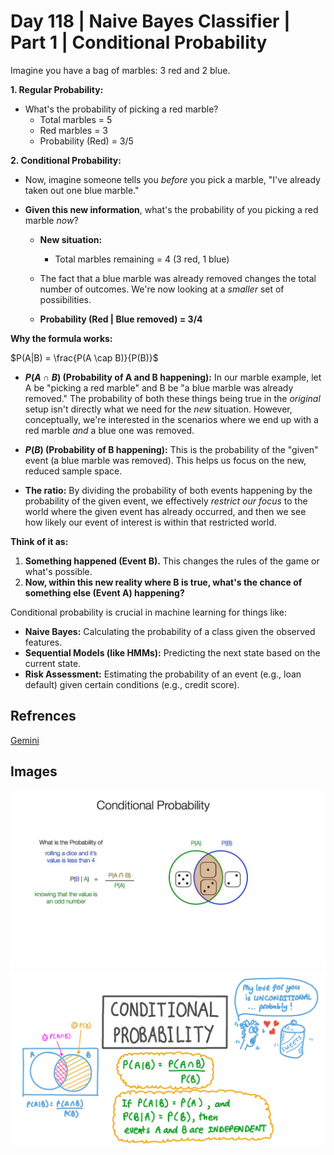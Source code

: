 # Day 118 | Naive Bayes Classifier | Part 1 | Conditional Probability

Imagine you have a bag of marbles: 3 red and 2 blue.

**1. Regular Probability:**

* What's the probability of picking a red marble?
   * Total marbles = 5
   * Red marbles = 3
   * Probability (Red) = 3/5

**2. Conditional Probability:**

* Now, imagine someone tells you *before* you pick a marble, "I've already taken out one blue marble."

* **Given this new information**, what's the probability of you picking a red marble *now*?

   * **New situation:**
      * Total marbles remaining = 4 (3 red, 1 blue)
   * The fact that a blue marble was already removed changes the total number of outcomes. We're now looking at a *smaller* set of possibilities.

   * **Probability (Red | Blue removed) = 3/4**

**Why the formula works:**

$P(A|B) = \frac{P(A \cap B)}{P(B)}$

* **$P(A \cap B)$ (Probability of A and B happening):** In our marble example, let A be "picking a red marble" and B be "a blue marble was already removed." The probability of both these things being true in the *original* setup isn't directly what we need for the *new* situation. However, conceptually, we're interested in the scenarios where we end up with a red marble *and* a blue one was removed.

* **$P(B)$ (Probability of B happening):** This is the probability of the "given" event (a blue marble was removed). This helps us focus on the new, reduced sample space.

* **The ratio:** By dividing the probability of both events happening by the probability of the given event, we effectively *restrict our focus* to the world where the given event has already occurred, and then we see how likely our event of interest is within that restricted world.

**Think of it as:**

1.  **Something happened (Event B).** This changes the rules of the game or what's possible.
2.  **Now, within this new reality where B is true, what's the chance of something else (Event A) happening?**

Conditional probability is crucial in machine learning for things like:

* **Naive Bayes:** Calculating the probability of a class given the observed features.
* **Sequential Models (like HMMs):** Predicting the next state based on the current state.
* **Risk Assessment:** Estimating the probability of an event (e.g., loan default) given certain conditions (e.g., credit score).


## Refrences

[Gemini](https://gemini.google.com/app)
<!-- [ChatGPT](https://chatgpt.com/) -->

## Images
![image](assets/image.jpg)
![image](assets/image2.jpeg)